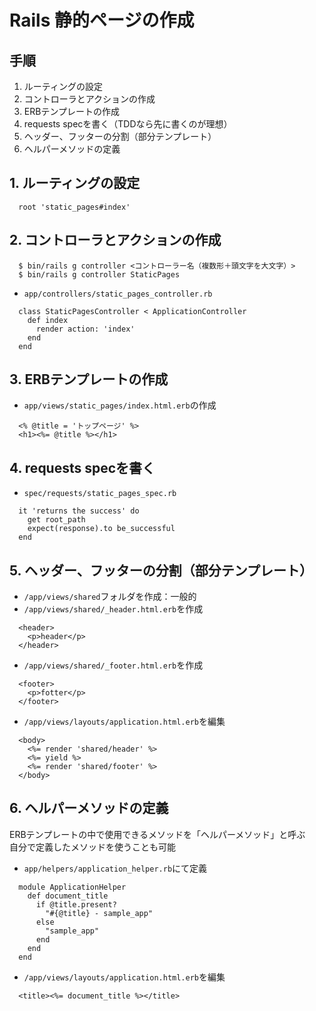 # Rails 静的ページの作成
## 手順
1. ルーティングの設定
2. コントローラとアクションの作成
3. ERBテンプレートの作成
4. requests specを書く（TDDなら先に書くのが理想）
5. ヘッダー、フッターの分割（部分テンプレート）
6. ヘルパーメソッドの定義

## 1. ルーティングの設定
```
  root 'static_pages#index'
```

## 2. コントローラとアクションの作成
```
  $ bin/rails g controller <コントローラー名（複数形＋頭文字を大文字）>
  $ bin/rails g controller StaticPages
```
- `app/controllers/static_pages_controller.rb`
```
  class StaticPagesController < ApplicationController
    def index
      render action: 'index'
    end
  end
```

## 3. ERBテンプレートの作成
- `app/views/static_pages/index.html.erb`の作成
```
  <% @title = 'トップページ' %>
  <h1><%= @title %></h1>
```

## 4. requests specを書く
- `spec/requests/static_pages_spec.rb`
```
  it 'returns the success' do
    get root_path
    expect(response).to be_successful
  end
```

## 5. ヘッダー、フッターの分割（部分テンプレート）
- `/app/views/shared`フォルダを作成：一般的
- `/app/views/shared/_header.html.erb`を作成
```
  <header>
    <p>header</p>
  </header>
```
- `/app/views/shared/_footer.html.erb`を作成
```
  <footer>
    <p>fotter</p>
  </footer>
```
- `/app/views/layouts/application.html.erb`を編集
```
  <body>
    <%= render 'shared/header' %>
    <%= yield %>
    <%= render 'shared/footer' %>
  </body>
```

## 6. ヘルパーメソッドの定義  
ERBテンプレートの中で使用できるメソッドを「ヘルパーメソッド」と呼ぶ  
自分で定義したメソッドを使うことも可能
- `app/helpers/application_helper.rb`にて定義
```
  module ApplicationHelper
    def document_title
      if @title.present?
        "#{@title} - sample_app"
      else
        "sample_app"
      end
    end
  end
```
- `/app/views/layouts/application.html.erb`を編集
```
  <title><%= document_title %></title>
```
